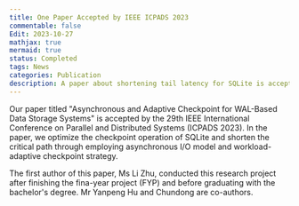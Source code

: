 ```yaml
---
title: One Paper Accepted by IEEE ICPADS 2023
commentable: false
Edit: 2023-10-27
mathjax: true
mermaid: true
status: Completed
tags: News
categories: Publication
description: A paper about shortening tail latency for SQLite is accepted by IEEE ICPADS 2023.
---
```


<p>Our paper titled "Asynchronous and Adaptive Checkpoint for WAL-Based Data Storage Systems" is accepted by <a href="https://ieee-cybermatics.org/2023/icpads/index.php" style="text-decoration: none;" target="_blank">the 29th IEEE International Conference on Parallel and Distributed Systems (ICPADS 2023)</a>. In the paper, we optimize the checkpoint operation of SQLite and shorten the critical path through employing asynchronous I/O model and workload-adaptive checkpoint strategy. </p>

<p>The first author of this paper, Ms Li Zhu, conducted this research project after finishing the fina-year project (FYP) and before graduating with the bachelor's degree. Mr Yanpeng Hu and Chundong are co-authors.</p>
